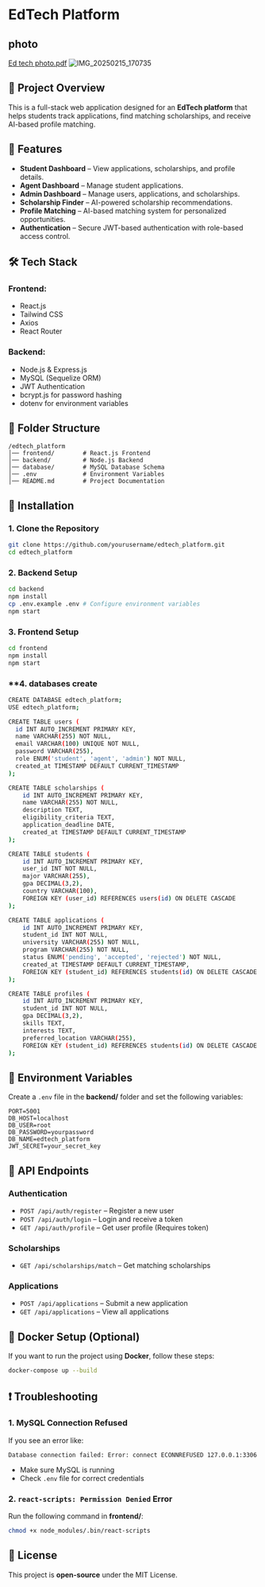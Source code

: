# EdTech Platform
## photo
[Ed tech photo.pdf](https://github.com/user-attachments/files/18810033/Ed.tech.photo.pdf)
![IMG_20250215_170735](https://github.com/user-attachments/assets/508b732f-3bd2-4fa2-910d-32b01b4e9e61)


## 📌 Project Overview
This is a full-stack web application designed for an **EdTech platform** that helps students track applications, find matching scholarships, and receive AI-based profile matching.

## 🚀 Features
- **Student Dashboard** – View applications, scholarships, and profile details.
- **Agent Dashboard** – Manage student applications.
- **Admin Dashboard** – Manage users, applications, and scholarships.
- **Scholarship Finder** – AI-powered scholarship recommendations.
- **Profile Matching** – AI-based matching system for personalized opportunities.
- **Authentication** – Secure JWT-based authentication with role-based access control.

## 🛠️ Tech Stack
### **Frontend:**
- React.js
- Tailwind CSS
- Axios
- React Router

### **Backend:**
- Node.js & Express.js
- MySQL (Sequelize ORM)
- JWT Authentication
- bcrypt.js for password hashing
- dotenv for environment variables

## 📂 Folder Structure
```
/edtech_platform
│── frontend/        # React.js Frontend
│── backend/         # Node.js Backend
│── database/        # MySQL Database Schema
│── .env             # Environment Variables
│── README.md        # Project Documentation
```

## 🔧 Installation
### **1. Clone the Repository**
```sh
git clone https://github.com/yourusername/edtech_platform.git
cd edtech_platform
```
### **2. Backend Setup**
```sh
cd backend
npm install
cp .env.example .env # Configure environment variables
npm start
```
### **3. Frontend Setup**
```sh
cd frontend
npm install
npm start
```
### **4. databases create
```sh
CREATE DATABASE edtech_platform;
USE edtech_platform;

CREATE TABLE users (
  id INT AUTO_INCREMENT PRIMARY KEY,
  name VARCHAR(255) NOT NULL,
  email VARCHAR(100) UNIQUE NOT NULL,
  password VARCHAR(255),
  role ENUM('student', 'agent', 'admin') NOT NULL,
  created_at TIMESTAMP DEFAULT CURRENT_TIMESTAMP
);

CREATE TABLE scholarships (
    id INT AUTO_INCREMENT PRIMARY KEY,
    name VARCHAR(255) NOT NULL,
    description TEXT,
    eligibility_criteria TEXT,
    application_deadline DATE,
    created_at TIMESTAMP DEFAULT CURRENT_TIMESTAMP
);

CREATE TABLE students (
    id INT AUTO_INCREMENT PRIMARY KEY,
    user_id INT NOT NULL,
    major VARCHAR(255),
    gpa DECIMAL(3,2),
    country VARCHAR(100),
    FOREIGN KEY (user_id) REFERENCES users(id) ON DELETE CASCADE
);

CREATE TABLE applications (
    id INT AUTO_INCREMENT PRIMARY KEY,
    student_id INT NOT NULL,
    university VARCHAR(255) NOT NULL,
    program VARCHAR(255) NOT NULL,
    status ENUM('pending', 'accepted', 'rejected') NOT NULL,
    created_at TIMESTAMP DEFAULT CURRENT_TIMESTAMP,
    FOREIGN KEY (student_id) REFERENCES students(id) ON DELETE CASCADE
);

CREATE TABLE profiles (
    id INT AUTO_INCREMENT PRIMARY KEY,
    student_id INT NOT NULL,
    gpa DECIMAL(3,2),
    skills TEXT,
    interests TEXT,
    preferred_location VARCHAR(255),
    FOREIGN KEY (student_id) REFERENCES students(id) ON DELETE CASCADE
);
```

## 🔑 Environment Variables
Create a `.env` file in the **backend/** folder and set the following variables:
```
PORT=5001
DB_HOST=localhost
DB_USER=root
DB_PASSWORD=yourpassword
DB_NAME=edtech_platform
JWT_SECRET=your_secret_key
```

## 📡 API Endpoints
### **Authentication**
- `POST /api/auth/register` – Register a new user
- `POST /api/auth/login` – Login and receive a token
- `GET /api/auth/profile` – Get user profile (Requires token)

### **Scholarships**
- `GET /api/scholarships/match` – Get matching scholarships

### **Applications**
- `POST /api/applications` – Submit a new application
- `GET /api/applications` – View all applications

## 🐳 Docker Setup (Optional)
If you want to run the project using **Docker**, follow these steps:
```sh
docker-compose up --build
```

## ❗ Troubleshooting
### **1. MySQL Connection Refused**
If you see an error like:
```
Database connection failed: Error: connect ECONNREFUSED 127.0.0.1:3306
```
- Make sure MySQL is running
- Check `.env` file for correct credentials

### **2. `react-scripts: Permission Denied` Error**
Run the following command in **frontend/**:
```sh
chmod +x node_modules/.bin/react-scripts
```

## 📜 License
This project is **open-source** under the MIT License.







